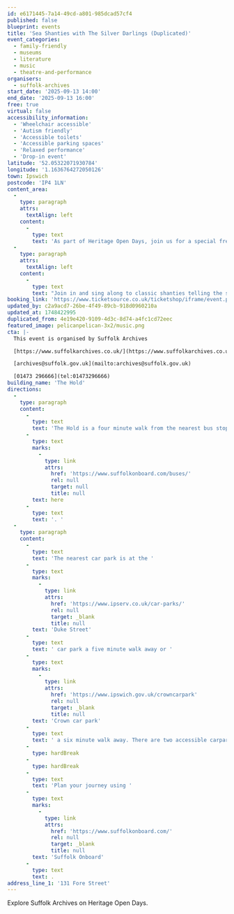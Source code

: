 ```yaml
---
id: e6171445-7a14-49cd-a801-985dcad57cf4
published: false
blueprint: events
title: 'Sea Shanties with The Silver Darlings (Duplicated)'
event_categories:
  - family-friendly
  - museums
  - literature
  - music
  - theatre-and-performance
organisers:
  - suffolk-archives
start_date: '2025-09-13 14:00'
end_date: '2025-09-13 16:00'
free: true
virtual: false
accessibility_information:
  - 'Wheelchair accessible'
  - 'Autism friendly'
  - 'Accessible toilets'
  - 'Accessible parking spaces'
  - 'Relaxed performance'
  - 'Drop-in event'
latitude: '52.05322071930784'
longitude: '1.1636764272050126'
town: Ipswich
postcode: 'IP4 1LN'
content_area:
  -
    type: paragraph
    attrs:
      textAlign: left
    content:
      -
        type: text
        text: 'As part of Heritage Open Days, join us for a special free performance by The Silver Darlings all-female Sea Shanty Crew. '
  -
    type: paragraph
    attrs:
      textAlign: left
    content:
      -
        type: text
        text: "Join in and sing along to classic shanties telling the story of the sea.\_"
booking_link: 'https://www.ticketsource.co.uk/ticketshop/iframe/event.php?eventhash=e-gydgev&target=&iframe=true'
updated_by: c2a9acd7-26be-4f49-89cb-918d0960210a
updated_at: 1748422995
duplicated_from: 4e19e420-9109-4d3c-8d74-a4fc1cd72eec
featured_image: pelicanpelican-3x2/music.png
cta: |-
  This event is organised by Suffolk Archives

  [https://www.suffolkarchives.co.uk/](https://www.suffolkarchives.co.uk/)

  [archives@suffolk.gov.uk](mailto:archives@suffolk.gov.uk)

  [01473 296666](tel:01473296666)
building_name: 'The Hold'
directions:
  -
    type: paragraph
    content:
      -
        type: text
        text: 'The Hold is a four minute walk from the nearest bus stop - see the latest bus timetables '
      -
        type: text
        marks:
          -
            type: link
            attrs:
              href: 'https://www.suffolkonboard.com/buses/'
              rel: null
              target: null
              title: null
        text: here
      -
        type: text
        text: '. '
  -
    type: paragraph
    content:
      -
        type: text
        text: 'The nearest car park is at the '
      -
        type: text
        marks:
          -
            type: link
            attrs:
              href: 'https://www.ipserv.co.uk/car-parks/'
              rel: null
              target: _blank
              title: null
        text: 'Duke Street'
      -
        type: text
        text: ' car park a five minute walk away or '
      -
        type: text
        marks:
          -
            type: link
            attrs:
              href: 'https://www.ipswich.gov.uk/crowncarpark'
              rel: null
              target: _blank
              title: null
        text: 'Crown car park'
      -
        type: text
        text: ' a six minute walk away. There are two accessible carpark spaces for blue badge holders in The Hold car park.'
      -
        type: hardBreak
      -
        type: hardBreak
      -
        type: text
        text: 'Plan your journey using '
      -
        type: text
        marks:
          -
            type: link
            attrs:
              href: 'https://www.suffolkonboard.com/'
              rel: null
              target: _blank
              title: null
        text: 'Suffolk Onboard'
      -
        type: text
        text: .
address_line_1: '131 Fore Street'
---
```

Explore Suffolk Archives on Heritage Open Days.